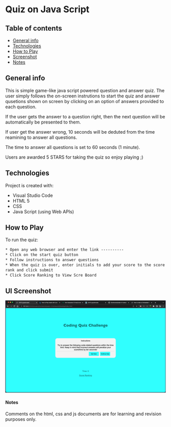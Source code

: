 # Quiz on Java Script

## Table of contents
* [General info](#general-info)
* [Technologies](#technologies)
* [How to Play](#how-to-play)
* [Screenshot](screenshot)
* [Notes](#notes)

## General info
This is simple game-like java script powered question and answer quiz. The user simply follows the on-screen instrutions to start the quiz and answer qusetions shown on screen by clicking on an option of answers provided to each question. 

If the user gets the answer to a question right, then the next question will be automatically be presented to them.

If user get the answer wrong, 10 seconds will be deduted from the time reamining to answer all questions. 

The time to answer all questions is set to 60 seconds (1 minute).

Users are awarded 5 STARS for taking the quiz so enjoy playing ;)

## Technologies
Project is created with:
* Visual Studio Code
* HTML 5
* CSS
* Java Script (using Web APIs)

## How to Play
To run the quiz:

```
* Open any web browser and enter the link ----------
* Click on the start quiz button
* Follow instructions to answer questions
* When the quiz is over, enter initials to add your score to the score rank and click submit
* Click Score Ranking to View Scre Board

```
## UI Screenshot
![image of User Interface](Develop/assets/screen-shots/Screenshot%202022-06-03%20at%2013.13.34.png)

#### Notes
Comments on the html, css and js documents are for learning and revision purposes only.
